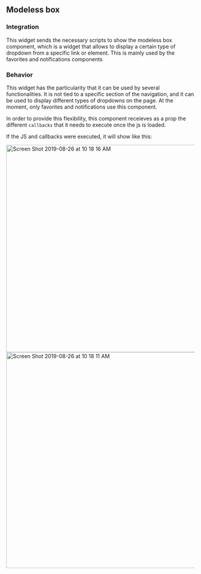 ## Modeless box
### Integration
This widget sends the necessary scripts to show the modeless box component, which is a widget that allows to display a certain type of dropdown from a specific link or element. This is mainly used by the favorites and notifications components

### Behavior
This widget has the particularity that it can be used by several functionalities. It is not tied to a specific section of the navigation, and it can be used to display different types of dropdowns on the page. At the moment, only favorites and notifications use this component.

In order to provide this flexibility, this component receieves as a prop the different `callbacks` that it needs to execute once the js is loaded.

If the JS and callbacks were executed, it will show like this:

<img width="553" alt="Screen Shot 2019-08-26 at 10 18 16 AM" src="https://user-images.githubusercontent.com/13719066/63695745-ae7c3e80-c7ef-11e9-9b4b-0a36b59c9d1b.png">
<img width="576" alt="Screen Shot 2019-08-26 at 10 18 11 AM" src="https://user-images.githubusercontent.com/13719066/63695747-af14d500-c7ef-11e9-9d2d-300d28f731c1.png">
